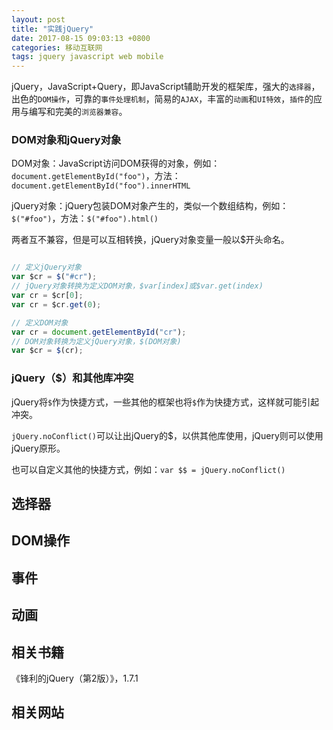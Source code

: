 ```yaml
---
layout: post
title: "实践jQuery"
date: 2017-08-15 09:03:13 +0800
categories: 移动互联网
tags: jquery javascript web mobile
---
```


jQuery，JavaScript+Query，即JavaScript辅助开发的框架库，强大的`选择器`，出色的`DOM操作`，可靠的`事件处理机制`，简易的`AJAX`，丰富的`动画`和`UI特效`，`插件`的应用与编写和完美的`浏览器兼容`。

### DOM对象和jQuery对象

DOM对象：JavaScript访问DOM获得的对象，例如：`document.getElementById("foo")`，方法：`document.getElementById("foo").innerHTML`

jQuery对象：jQuery包装DOM对象产生的，类似一个数组结构，例如：`$("#foo")`，方法：`$("#foo").html()`

两者互不兼容，但是可以互相转换，jQuery对象变量一般以$开头命名。

```javascript

// 定义jQuery对象
var $cr = $("#cr");
// jQuery对象转换为定义DOM对象，$var[index]或$var.get(index)
var cr = $cr[0];
var cr = $cr.get(0);


```



```javascript
// 定义DOM对象
var cr = document.getElementById("cr");
// DOM对象转换为定义jQuery对象，$(DOM对象)
var $cr = $(cr);
```

### jQuery（$）和其他库冲突

jQuery将`$`作为快捷方式，一些其他的框架也将`$`作为快捷方式，这样就可能引起冲突。

`jQuery.noConflict()`可以让出jQuery的$，以供其他库使用，jQuery则可以使用jQuery原形。

也可以自定义其他的快捷方式，例如：`var $$ = jQuery.noConflict() `

## 选择器



## DOM操作

## 事件

## 动画



## 相关书籍

《锋利的jQuery（第2版）》，1.7.1

## 相关网站

